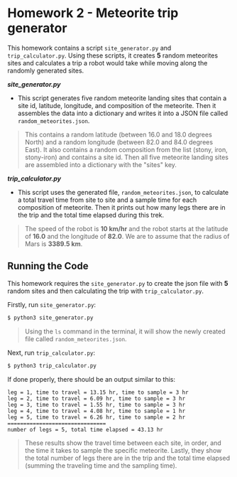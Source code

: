 # Homework 2 - Meteorite trip generator
This homework contains a script ``site_generator.py`` and ``trip_calculator.py``. Using these scripts, it creates **5** random meteorites sites and calculates a trip a robot would take while moving along the randomly generated sites.

***site_generator.py***
- This script generates five random meteorite landing sites that contain a site id, latitude, longitude, and composition of the meteorite. Then it assembles the data into a dictionary and writes it into a JSON file called ``random_meteorites.json``.
> This contains a random latitude (between 16.0 and 18.0 degrees North) and a random longitude (between 82.0 and 84.0 degrees East). It also contains a random composition from the list (stony, iron, stony-iron) and contains a site id. Then all five meteorite landing sites are assembled into a dictionary with the "sites" key.

***trip_calculator.py***
- This script uses the generated file, ``random_meteorites.json``, to calculate a total travel time from site to site and a sample time for each composition of meteorite. Then it prints out how many legs there are in the trip and the total time elapsed during this trek.
> The speed of the robot is **10 km/hr** and the robot starts at the latitude of **16.0** and the longitude of **82.0**. We are to assume that the radius of Mars is **3389.5 km**.

## Running the Code
This homework requires the ``site_generator.py`` to create the json file with **5** random sites and then calculating the trip with ``trip_calculator.py``.

Firstly, run ``site_generator.py``:
```bash
$ python3 site_generator.py
```
> Using the ``ls`` command in the terminal, it will show the newly created file called ``random_meteorites.json``.

Next, run ``trip_calculator.py``:
```bash
$ python3 trip_calculator.py
```

If done properly, there should be an output similar to this:
```
leg = 1, time to travel = 13.15 hr, time to sample = 3 hr
leg = 2, time to travel = 6.09 hr, time to sample = 3 hr
leg = 3, time to travel = 1.55 hr, time to sample = 3 hr
leg = 4, time to travel = 4.08 hr, time to sample = 1 hr
leg = 5, time to travel = 6.26 hr, time to sample = 2 hr
===============================
number of legs = 5, total time elapsed = 43.13 hr
```
> These results show the travel time between each site, in order, and the time it takes to sample the specific meteorite. Lastly, they show the total number of legs there are in the trip and the total time elapsed (summing the traveling time and the sampling time).
